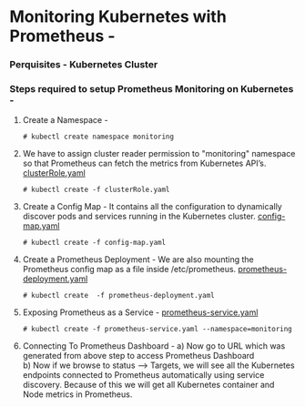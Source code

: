 # Monitoring Kubernetes with Prometheus -

### Perquisites - Kubernetes Cluster

### Steps required to setup Prometheus Monitoring on Kubernetes - 

1. Create a Namespace -

       # kubectl create namespace monitoring
  
2.  We have to  assign cluster reader permission to "monitoring" namespace so that Prometheus can fetch the metrics from
   Kubernetes API’s.   [clusterRole.yaml](https://github.com/hrsikesa/kubernetes-prometheus/blob/master/clusterRole.yaml)

   
        # kubectl create -f clusterRole.yaml
4. Create a Config Map -
     It contains all the configuration to dynamically discover pods and services running in the Kubernetes cluster. [config-map.yaml](https://github.com/hrsikesa/kubernetes-prometheus/blob/master/config-map.yaml)
     
       # kubectl create -f config-map.yaml

5. Create a Prometheus Deployment - 
    We are also mounting the Prometheus config map as a file inside /etc/prometheus. [prometheus-deployment.yaml](https://github.com/hrsikesa/kubernetes-prometheus/blob/master/prometheus-deployment.yaml)
    
       # kubectl create  -f prometheus-deployment.yaml 

6. Exposing Prometheus as a Service - [prometheus-service.yaml](https://github.com/hrsikesa/kubernetes-prometheus/blob/master/prometheus-service.yaml)
   
       # kubectl create -f prometheus-service.yaml --namespace=monitoring

7. Connecting To Prometheus Dashboard - 
    a) Now go to URL which was generated from above step to access Prometheus Dashboard       
    b) Now if we browse to status --> Targets, we will see all the Kubernetes endpoints connected to Prometheus automatically using service discovery. Because of this we will get all Kubernetes container and Node metrics in Prometheus.
